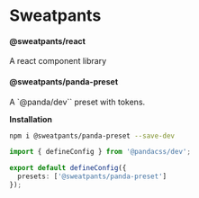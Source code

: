 # Sweatpants

#### @sweatpants/react

A react component library

#### @sweatpants/panda-preset

A `@panda/dev`` preset with tokens.

**Installation**

```sh
npm i @sweatpants/panda-preset --save-dev
```

```ts
import { defineConfig } from '@pandacss/dev';

export default defineConfig({
  presets: ['@sweatpants/panda-preset']
});
```
